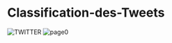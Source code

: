 # Classification-des-Tweets
![TWITTER](https://user-images.githubusercontent.com/30657193/102238570-2e9f4980-3ef6-11eb-9368-e3ae424dfdc0.PNG)
![page0](https://user-images.githubusercontent.com/30657193/102241415-37dde580-3ef9-11eb-970a-7cca1c18f23f.PNG)
